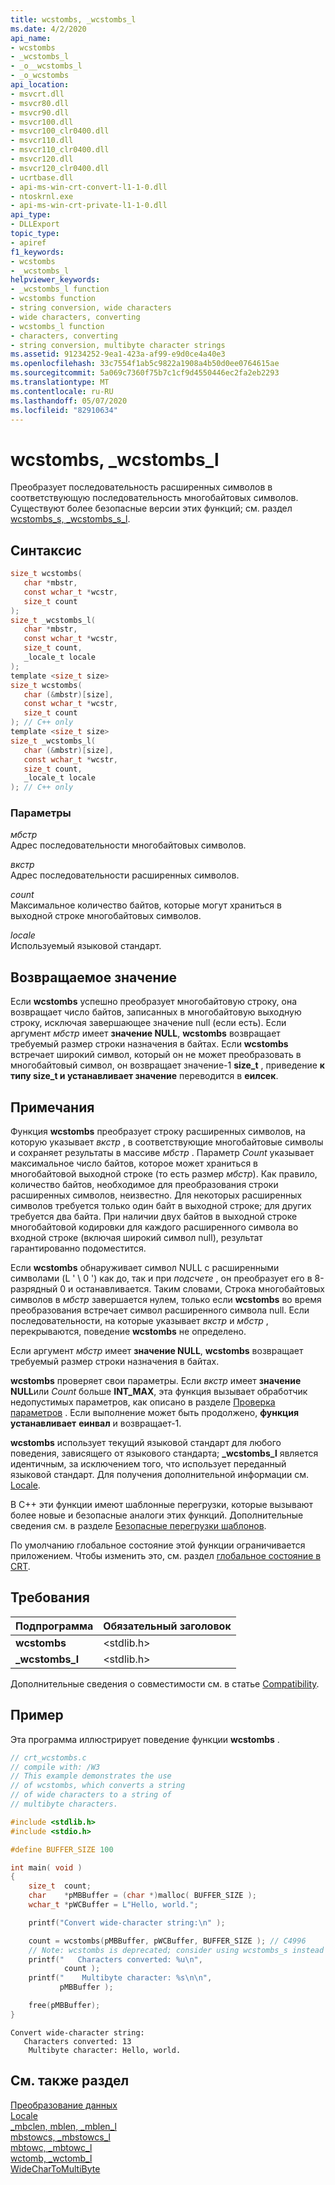 ```yaml
---
title: wcstombs, _wcstombs_l
ms.date: 4/2/2020
api_name:
- wcstombs
- _wcstombs_l
- _o__wcstombs_l
- _o_wcstombs
api_location:
- msvcrt.dll
- msvcr80.dll
- msvcr90.dll
- msvcr100.dll
- msvcr100_clr0400.dll
- msvcr110.dll
- msvcr110_clr0400.dll
- msvcr120.dll
- msvcr120_clr0400.dll
- ucrtbase.dll
- api-ms-win-crt-convert-l1-1-0.dll
- ntoskrnl.exe
- api-ms-win-crt-private-l1-1-0.dll
api_type:
- DLLExport
topic_type:
- apiref
f1_keywords:
- wcstombs
- _wcstombs_l
helpviewer_keywords:
- _wcstombs_l function
- wcstombs function
- string conversion, wide characters
- wide characters, converting
- wcstombs_l function
- characters, converting
- string conversion, multibyte character strings
ms.assetid: 91234252-9ea1-423a-af99-e9d0ce4a40e3
ms.openlocfilehash: 33c7554f1ab5c9822a1908a4b50d0ee0764615ae
ms.sourcegitcommit: 5a069c7360f75b7c1cf9d4550446ec2fa2eb2293
ms.translationtype: MT
ms.contentlocale: ru-RU
ms.lasthandoff: 05/07/2020
ms.locfileid: "82910634"
---
```

# <a name="wcstombs-_wcstombs_l"></a>wcstombs, _wcstombs_l

Преобразует последовательность расширенных символов в соответствующую последовательность многобайтовых символов. Существуют более безопасные версии этих функций; см. раздел [wcstombs_s, _wcstombs_s_l](wcstombs-s-wcstombs-s-l.md).

## <a name="syntax"></a>Синтаксис

```C
size_t wcstombs(
   char *mbstr,
   const wchar_t *wcstr,
   size_t count
);
size_t _wcstombs_l(
   char *mbstr,
   const wchar_t *wcstr,
   size_t count,
   _locale_t locale
);
template <size_t size>
size_t wcstombs(
   char (&mbstr)[size],
   const wchar_t *wcstr,
   size_t count
); // C++ only
template <size_t size>
size_t _wcstombs_l(
   char (&mbstr)[size],
   const wchar_t *wcstr,
   size_t count,
   _locale_t locale
); // C++ only
```

### <a name="parameters"></a>Параметры

*мбстр*<br/>
Адрес последовательности многобайтовых символов.

*вкстр*<br/>
Адрес последовательности расширенных символов.

*count*<br/>
Максимальное количество байтов, которые могут храниться в выходной строке многобайтовых символов.

*locale*<br/>
Используемый языковой стандарт.

## <a name="return-value"></a>Возвращаемое значение

Если **wcstombs** успешно преобразует многобайтовую строку, она возвращает число байтов, записанных в многобайтовую выходную строку, исключая завершающее значение null (если есть). Если аргумент *мбстр* имеет **значение NULL**, **wcstombs** возвращает требуемый размер строки назначения в байтах. Если **wcstombs** встречает широкий символ, который он не может преобразовать в многобайтовый символ, он возвращает значение-1 **size_t** , приведение **к типу size_t и устанавливает значение** переводится в **еилсек**.

## <a name="remarks"></a>Примечания

Функция **wcstombs** преобразует строку расширенных символов, на которую указывает *вкстр* , в соответствующие многобайтовые символы и сохраняет результаты в массиве *мбстр* . Параметр *Count* указывает максимальное число байтов, которое может храниться в многобайтовой выходной строке (то есть размер *мбстр*). Как правило, количество байтов, необходимое для преобразования строки расширенных символов, неизвестно. Для некоторых расширенных символов требуется только один байт в выходной строке; для других требуется два байта. При наличии двух байтов в выходной строке многобайтовой кодировки для каждого расширенного символа во входной строке (включая широкий символ null), результат гарантированно подоместится.

Если **wcstombs** обнаруживает символ NULL с расширенными символами (L ' \ 0 ') как до, так и при *подсчете* , он преобразует его в 8-разрядный 0 и останавливается. Таким словами, Строка многобайтовых символов в *мбстр* завершается нулем, только если **wcstombs** во время преобразования встречает символ расширенного символа null. Если последовательности, на которые указывает *вкстр* и *мбстр* , перекрываются, поведение **wcstombs** не определено.

Если аргумент *мбстр* имеет **значение NULL**, **wcstombs** возвращает требуемый размер строки назначения в байтах.

**wcstombs** проверяет свои параметры. Если *вкстр* имеет **значение NULL**или *Count* больше **INT_MAX**, эта функция вызывает обработчик недопустимых параметров, как описано в разделе [Проверка параметров](../../c-runtime-library/parameter-validation.md) . Если выполнение может быть продолжено, **функция устанавливает** **еинвал** и возвращает-1.

**wcstombs** использует текущий языковой стандарт для любого поведения, зависящего от языкового стандарта; **_wcstombs_l** является идентичным, за исключением того, что использует переданный языковой стандарт. Для получения дополнительной информации см. [Locale](../../c-runtime-library/locale.md).

В C++ эти функции имеют шаблонные перегрузки, которые вызывают более новые и безопасные аналоги этих функций. Дополнительные сведения см. в разделе [Безопасные перегрузки шаблонов](../../c-runtime-library/secure-template-overloads.md).

По умолчанию глобальное состояние этой функции ограничивается приложением. Чтобы изменить это, см. раздел [глобальное состояние в CRT](../global-state.md).

## <a name="requirements"></a>Требования

|Подпрограмма|Обязательный заголовок|
|-------------|---------------------|
|**wcstombs**|\<stdlib.h>|
|**_wcstombs_l**|\<stdlib.h>|

Дополнительные сведения о совместимости см. в статье [Compatibility](../../c-runtime-library/compatibility.md).

## <a name="example"></a>Пример

Эта программа иллюстрирует поведение функции **wcstombs** .

```C
// crt_wcstombs.c
// compile with: /W3
// This example demonstrates the use
// of wcstombs, which converts a string
// of wide characters to a string of
// multibyte characters.

#include <stdlib.h>
#include <stdio.h>

#define BUFFER_SIZE 100

int main( void )
{
    size_t  count;
    char    *pMBBuffer = (char *)malloc( BUFFER_SIZE );
    wchar_t *pWCBuffer = L"Hello, world.";

    printf("Convert wide-character string:\n" );

    count = wcstombs(pMBBuffer, pWCBuffer, BUFFER_SIZE ); // C4996
    // Note: wcstombs is deprecated; consider using wcstombs_s instead
    printf("   Characters converted: %u\n",
            count );
    printf("    Multibyte character: %s\n\n",
           pMBBuffer );

    free(pMBBuffer);
}
```

```Output
Convert wide-character string:
   Characters converted: 13
    Multibyte character: Hello, world.
```

## <a name="see-also"></a>См. также раздел

[Преобразование данных](../../c-runtime-library/data-conversion.md)<br/>
[Locale](../../c-runtime-library/locale.md)<br/>
[_mbclen, mblen, _mblen_l](mbclen-mblen-mblen-l.md)<br/>
[mbstowcs, _mbstowcs_l](mbstowcs-mbstowcs-l.md)<br/>
[mbtowc, _mbtowc_l](mbtowc-mbtowc-l.md)<br/>
[wctomb, _wctomb_l](wctomb-wctomb-l.md)<br/>
[WideCharToMultiByte](/windows/win32/api/stringapiset/nf-stringapiset-widechartomultibyte)<br/>
